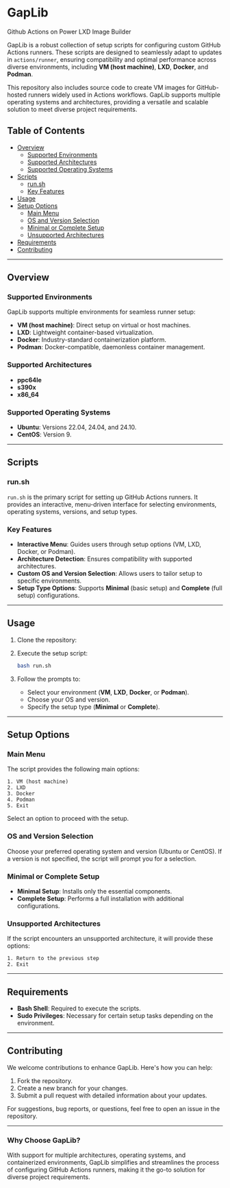 # **GapLib**

Github Actions on Power LXD Image Builder

GapLib is a robust collection of setup scripts for configuring custom GitHub Actions runners. These scripts are designed to seamlessly adapt to updates in `actions/runner`, ensuring compatibility and optimal performance across diverse environments, including **VM (host machine)**, **LXD**, **Docker**, and **Podman**.

This repository also includes source code to create VM images for GitHub-hosted runners widely used in Actions workflows. GapLib supports multiple operating systems and architectures, providing a versatile and scalable solution to meet diverse project requirements.


## **Table of Contents**

- [Overview](#overview)
    - [Supported Environments](#supported-environments)
    - [Supported Architectures](#supported-architectures)
    - [Supported Operating Systems](#supported-operating-systems)
- [Scripts](#scripts)
    - [run.sh](#runsh)
    - [Key Features](#key-features)
- [Usage](#usage)
- [Setup Options](#setup-options)
    - [Main Menu](#main-menu)
    - [OS and Version Selection](#os-and-version-selection)
    - [Minimal or Complete Setup](#minimal-or-complete-setup)
    - [Unsupported Architectures](#unsupported-architectures)
- [Requirements](#requirements)
- [Contributing](#contributing)

---

## **Overview**

### **Supported Environments**

GapLib supports multiple environments for seamless runner setup:

- **VM (host machine)**: Direct setup on virtual or host machines.
- **LXD**: Lightweight container-based virtualization.
- **Docker**: Industry-standard containerization platform.
- **Podman**: Docker-compatible, daemonless container management.

### **Supported Architectures**

- **ppc64le**
- **s390x**
- **x86_64**

### **Supported Operating Systems**

- **Ubuntu**: Versions 22.04, 24.04, and 24.10.
- **CentOS**: Version 9.

---

## **Scripts**

### **run.sh**

`run.sh` is the primary script for setting up GitHub Actions runners. It provides an interactive, menu-driven interface for selecting environments, operating systems, versions, and setup types.

### **Key Features**

- **Interactive Menu**: Guides users through setup options (VM, LXD, Docker, or Podman).
- **Architecture Detection**: Ensures compatibility with supported architectures.
- **Custom OS and Version Selection**: Allows users to tailor setup to specific environments.
- **Setup Type Options**: Supports **Minimal** (basic setup) and **Complete** (full setup) configurations.

---

## **Usage**

1. Clone the repository:
    
    
2. Execute the setup script:
    
    ```bash
    bash run.sh
    
    ```
    
3. Follow the prompts to:
    - Select your environment (**VM**, **LXD**, **Docker**, or **Podman**).
    - Choose your OS and version.
    - Specify the setup type (**Minimal** or **Complete**).

---

## **Setup Options**

### **Main Menu**

The script provides the following main options:

```
1. VM (host machine)
2. LXD
3. Docker
4. Podman
5. Exit

```

Select an option to proceed with the setup.

### **OS and Version Selection**

Choose your preferred operating system and version (Ubuntu or CentOS). If a version is not specified, the script will prompt you for a selection.

### **Minimal or Complete Setup**

- **Minimal Setup**: Installs only the essential components.
- **Complete Setup**: Performs a full installation with additional configurations.

### **Unsupported Architectures**

If the script encounters an unsupported architecture, it will provide these options:

```
1. Return to the previous step
2. Exit

```

---

## **Requirements**

- **Bash Shell**: Required to execute the scripts.
- **Sudo Privileges**: Necessary for certain setup tasks depending on the environment.

---

## **Contributing**

We welcome contributions to enhance GapLib. Here's how you can help:

1. Fork the repository.
2. Create a new branch for your changes.
3. Submit a pull request with detailed information about your updates.

For suggestions, bug reports, or questions, feel free to open an issue in the repository.

---

### **Why Choose GapLib?**

With support for multiple architectures, operating systems, and containerized environments, GapLib simplifies and streamlines the process of configuring GitHub Actions runners, making it the go-to solution for diverse project requirements.
